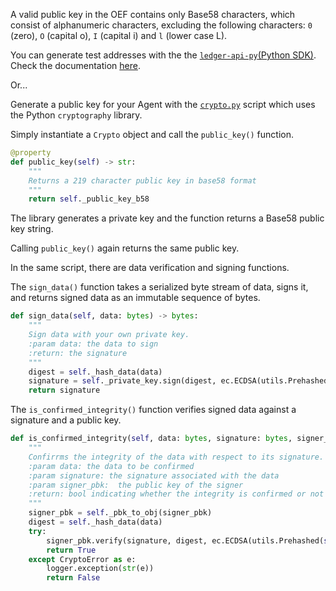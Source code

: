 A valid public key in the OEF contains only Base58 characters, which consist of alphanumeric characters, excluding the following characters: `0` (zero), `O` (capital o), `I` (capital i)
and `l` (lower case L).

You can generate test addresses with the  the <a href="https://github.com/fetchai/ledger-api-py" target=_blank>`ledger-api-py`(Python SDK)</a>. Check the documentation <a href="../../smart-contracts/executing-smart-contract-code/#public-keys" target=_blank>here</a>.

Or...

Generate a public key for your Agent with the <a href="/oef/assets/crypto.py" download="">`crypto.py`</a> script which uses the Python `cryptography` library.

Simply instantiate a `Crypto` object and call the `public_key()` function. 

``` python
@property
def public_key(self) -> str:
    """
    Returns a 219 character public key in base58 format
    """
    return self._public_key_b58
```

The library generates a private key and the function returns a Base58 public key string. 

Calling `public_key()` again returns the same public key.

In the same script, there are data verification and signing functions. 

The `sign_data()` function takes a serialized byte stream of data, signs it, and returns signed data as an immutable sequence of bytes.

``` python
def sign_data(self, data: bytes) -> bytes:
	"""
    Sign data with your own private key.
    :param data: the data to sign
    :return: the signature
    """
    digest = self._hash_data(data)
    signature = self._private_key.sign(digest, ec.ECDSA(utils.Prehashed(self._chosen_hash)))
    return signature
```

The `is_confirmed_integrity()` function verifies signed data against a signature and a public key.

``` python
def is_confirmed_integrity(self, data: bytes, signature: bytes, signer_pbk: str) -> bool:
   	"""
    Confirrms the integrity of the data with respect to its signature.
    :param data: the data to be confirmed
    :param signature: the signature associated with the data
    :param signer_pbk:  the public key of the signer
    :return: bool indicating whether the integrity is confirmed or not
    """
    signer_pbk = self._pbk_to_obj(signer_pbk)
    digest = self._hash_data(data)
    try:
    	signer_pbk.verify(signature, digest, ec.ECDSA(utils.Prehashed(self._chosen_hash)))
       	return True
   	except CryptoError as e:
       	logger.exception(str(e))
        return False
```



<br/>

